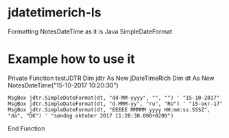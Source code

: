 # jdatetimerich-ls
Formatting NotesDateTime as it is Java SimpleDateFormat

# Example how to use it
Private Function testJDTR
	Dim jdtr As New jDateTimeRich
	Dim dt As New NotesDateTime("15-10-2017 10:20:30")

	MsgBox jdtr.SimpleDateFormat(dt, "dd-MM-yyyy", "", "") ' "15-10-2017"
	MsgBox jdtr.SimpleDateFormat(dt, "d-MMM-yy", "ru", "RU") ' "15-окт-17"
	MsgBox jdtr.SimpleDateFormat(dt, "EEEEE MMMMM yyyy HH:mm:ss.SSSZ", "da", "DK") ' "søndag oktober 2017 11:20:30.000+0200")
End Function
